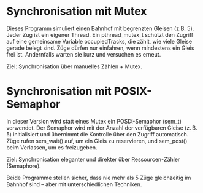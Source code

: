  # Synchronisation mit Mutex

Dieses Programm simuliert einen Bahnhof mit begrenzten Gleisen (z.B. 5). Jeder Zug ist ein eigener Thread.
Ein pthread_mutex_t schützt den Zugriff auf eine gemeinsame Variable occupiedTracks, die zählt, wie viele Gleise gerade belegt sind.
Züge dürfen nur einfahren, wenn mindestens ein Gleis frei ist. Andernfalls warten sie kurz und versuchen es erneut.

Ziel: Synchronisation über manuelles Zählen + Mutex.

 # Synchronisation mit POSIX-Semaphor

In dieser Version wird statt eines Mutex ein POSIX-Semaphor (sem_t) verwendet.
Der Semaphor wird mit der Anzahl der verfügbaren Gleise (z. B. 5) initialisiert und übernimmt die Kontrolle über den Zugriff automatisch.
Züge rufen sem_wait() auf, um ein Gleis zu reservieren, und sem_post() beim Verlassen, um es freizugeben.

Ziel: Synchronisation eleganter und direkter über Ressourcen-Zähler (Semaphore).

Beide Programme stellen sicher, dass nie mehr als 5 Züge gleichzeitig im Bahnhof sind – aber mit unterschiedlichen Techniken.
